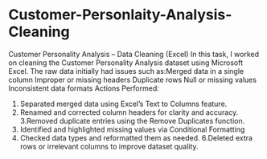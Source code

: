 # Customer-Personlaity-Analysis-Cleaning
Customer Personality Analysis – Data Cleaning (Excel)  In this task, I worked on cleaning the Customer Personality Analysis dataset using Microsoft Excel. The raw data initially had issues such as:Merged data in a single column  Improper or missing headers  Duplicate rows  Null or missing values  Inconsistent data formats   Actions Performed:
1. Separated merged data using Excel’s Text to Columns feature.
2. Renamed and corrected column headers for clarity and accuracy.
3.Removed duplicate entries using the Remove Duplicates function.
4. Identified and highlighted missing values via Conditional Formatting
5. Checked data types and reformatted them as needed.
6.Deleted extra rows or irrelevant columns to improve dataset quality.   
